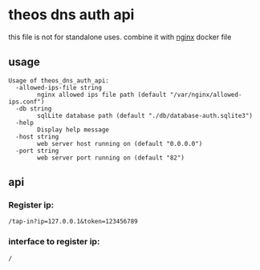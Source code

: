 # theos dns auth api

this file is not for standalone uses. combine it with [nginx](../nginx) docker file


## usage
```
Usage of theos_dns_auth_api:
  -allowed-ips-file string
        nginx allowed ips file path (default "/var/nginx/allowed-ips.conf")
  -db string
        sqlLite database path (default "./db/database-auth.sqlite3")
  -help
        Display help message
  -host string
        web server host running on (default "0.0.0.0")
  -port string
        web server port running on (default "82")
```


## api

### Register ip: 
```
/tap-in?ip=127.0.0.1&token=123456789
```

### interface to register ip:
```
/
```